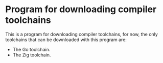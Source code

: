 # Program for downloading compiler toolchains

This is a program for downloading compiler toolchains, for now, the only toolchains
that can be downloaded with this program are:

- The Go toolchain.
- The Zig toolchain.

